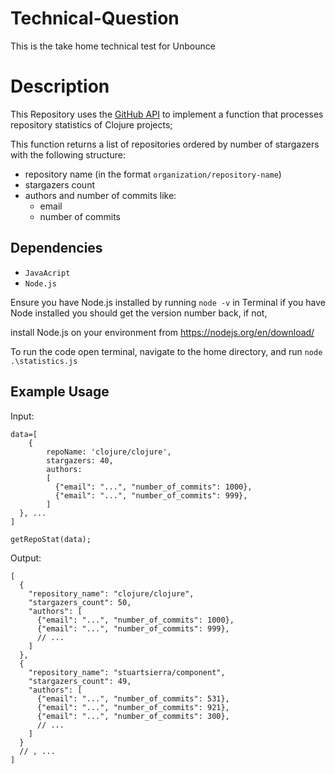 # Technical-Question

This is the take home technical test for Unbounce

# Description

This Repository uses the [GitHub API](https://developer.github.com/v3/) to implement a function
that processes repository statistics of Clojure projects; 


This function returns a list of repositories ordered by number of stargazers
with the following structure:

  - repository name (in the format `organization/repository-name`)
  - stargazers count
  - authors and number of commits like:
    - email
    - number of commits

## Dependencies

* `JavaAcript`
* `Node.js`

Ensure you have Node.js installed by running `node -v` in Terminal
if you have Node installed you should get the version number back, if not, 

install Node.js on your environment from https://nodejs.org/en/download/

To run the code open terminal, navigate to the home directory, and run `node .\statistics.js`

## Example Usage

Input:

```
data=[
    { 
        repoName: 'clojure/clojure',
        stargazers: 40,
        authors:
        [
          {"email": "...", "number_of_commits": 1000},
          {"email": "...", "number_of_commits": 999},     
        ]     
  }, ...
]

getRepoStat(data);
```

Output:

```
[
  {
    "repository_name": "clojure/clojure",
    "stargazers_count": 50,
    "authors": [
      {"email": "...", "number_of_commits": 1000},
      {"email": "...", "number_of_commits": 999},
      // ...
    ]
  },
  {
    "repository_name": "stuartsierra/component",
    "stargazers_count": 49,
    "authors": [
      {"email": "...", "number_of_commits": 531},
      {"email": "...", "number_of_commits": 921},
      {"email": "...", "number_of_commits": 300},
      // ...
    ]
  }
  // , ...
]
